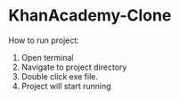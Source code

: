 # KhanAcademy-Clone
How to run project:
1. Open terminal
2. Navigate to project directory
3. Double click exe file.
4. Project will start running
